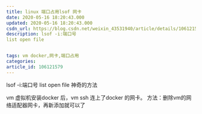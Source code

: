 ```yaml
---
title: linux 端口占用lsof 网卡
date: 2020-05-16 18:20:43.000
updated: 2020-05-16 18:20:43.000
csdn_url: https://blog.csdn.net/weixin_43531940/article/details/106121579
description: lsof -i:端口号
list open file


tags: vm docker,网卡,端口占用
categories: 
article_id: 106121579
---
```

﻿lsof -i:端口号
list open file
神奇的方法

vm 虚拟机安装docker 后，vm ssh 连上了docker 的网卡。
方法：删除vm的网络适配器网卡，再新添加就可以了



